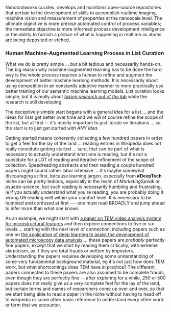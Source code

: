 Nanotoolworks curates, develops and maintains open-source repositories that pertain to the development of skills to accomplish realtime imaging, machine vision and measurement of properties at the nanoscale level. The ultimate objective is more precise automated control of process variables; the immediate objective is more informed process development intelligence or the ability to furnish a *picture* of what is happening in realtime as atoms are being deposited or etched.

### Human Machine-Augmented Learning Process in List Curation 

What we do is pretty simple ... but a bit tedious and necessarily hands-on. The big reason why machine-augmented learning has to be done the hard way is the whole process requires a human to refine and augment the development of better machine learning methods.  It is necessarily about using competition in an constantly adaptive manner to more practically use better training of our semantic machine learning models. List curation looks simple, but it is really about [*taking research out of the lab*](https://www.deepmind.com/blog/maximising-the-impact-of-our-breakthroughs) while the research is still developing.

The deceptively simple start begans with a general idea for a list ... and the ideas for lists get better over time and we will of course refine the scope of the list, but at first -- it's mostly important to just iterate on iterations ... so the start is to just get started *with ANY idea*. 

Getting started means coherently collecting a few hundred papers in order to get a feel for the lay of the land ... reading entries in Wikipedia does not really constitute getting started ... sure, that can be part of what is necessary to actually understand what one is reading, but it's not a substitute for a LOT of reading and iterative refinement of the scope of collection. Speedreading abstracts and then reading a couple hundred papers might sound rather labor intensive ... it's maybe somewhat discouraging at first, because learning jargon, especially from **#DeepTech** niche can be pretty tedious, especially in the realm of *MarketingSpeak* or psuedo-science, but such reading is necessarily humbling and frustrating, ie if you actually understand what you're reading, you are probably doing it wrong OR reading well within your comfort level. It is necessary to be humbled and confused at first --- one must read BROADLY and jump ahead to infer more than what one knows

As an example, we might start with [a paper on TEM video analysis system for microstructural features](https://www.connectedpapers.com/main/8f317050a7ccf7147d915cf042834f4fd9a13713/A-Deep-Learning-Based-Automatic-Defect-Analysis-Framework-for-In%20situ-TEM-Ion-Irradiations/graph) and then explore connections to five  or six levels ... starting with the next level of connection, including papers such as one on [the application of deep learning to assist the development of automated microscopy data analysis](https://www.connectedpapers.com/main/3f0ec7754db49a04b5c8b4eb6dd390a2b44f4bb2/Multi-defect-detection-and-analysis-of-electron-microscopy-images-with-deep-learning/graph) ... these papers are *probably* perfectly fine papers, except that we start by reading them critically, with extreme skepticism, as if they are total frauds or written by imposters.  Understanding the papers requires developing some understanding of some very fundamental background material, eg it's not just how does TEM work, but what shortcomings does TEM have in practice?  The different papers connected to these papers are also assumed to be complete frauds, even though they are perfectly fine -- after exploring for a while, 250 or 500 papers does not really give us a very complete feel for the lay of the land, but certain terms and names of researchers come up over and over, so that we start being able to read a paper in the niche without having to head off to wikipedia or some other basic reference to understand every other word or term that we encounter. 


